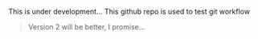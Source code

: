 This is under development...
This github repo is used to test git workflow
>Version 2 will be better, I promise...
